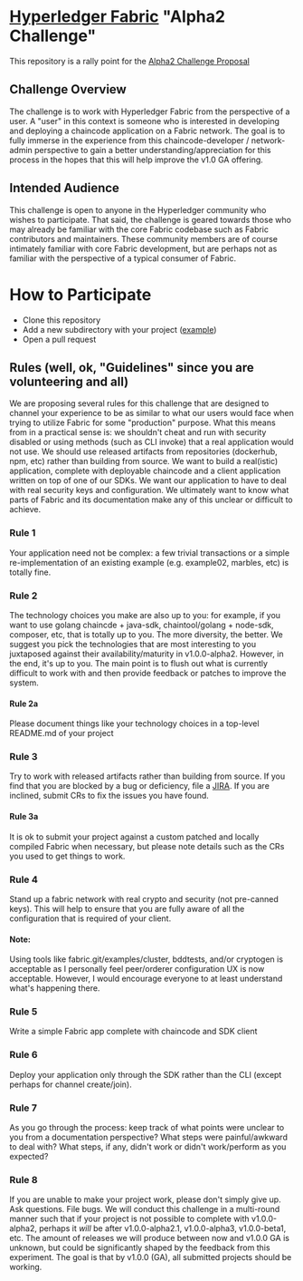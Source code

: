 # [Hyperledger Fabric](https://github.com/hyperledger/fabric ) "Alpha2 Challenge"

This repository is a rally point for the [Alpha2 Challenge Proposal](https://lists.hyperledger.org/pipermail/hyperledger-fabric/2017-May/000925.html)

## Challenge Overview
The challenge is to work with Hyperledger Fabric from the perspective of a user.  A "user" in this context is someone who is interested in developing and deploying a chaincode application on a Fabric network.  The goal is to fully immerse in the experience from this chaincode-developer / network-admin perspective to gain a better understanding/appreciation for this process in the hopes that this will help improve the v1.0 GA offering.

## Intended Audience
This challenge is open to anyone in the Hyperledger community who wishes to participate.  That said, the challenge is geared towards those who may already be familiar with the core Fabric codebase such as Fabric contributors and maintainers.  These community members are of course intimately familiar with core Fabric development, but are perhaps not as familiar with the perspective of a typical consumer of Fabric.  

# How to Participate
* Clone this repository
* Add a new subdirectory with your project ([example](./ghaskins/example02))
* Open a pull request

## Rules (well, ok, "Guidelines" since you are volunteering and all)
We are proposing several rules for this challenge that are designed to channel your experience to be as similar to what our users would face when trying to utilize Fabric for some "production" purpose.  What this means from in a practical sense is: we shouldn't cheat and run with security disabled or using methods (such as CLI invoke) that a real application would not use.  We should use released artifacts from repositories (dockerhub, npm, etc) rather than building from source.  We want to build a real(istic) application, complete with deployable chaincode and a client application written on top of one of our SDKs.  We want our application to have to deal with real security keys and configuration.  We ultimately want to know what parts of Fabric and its documentation make any of this unclear or difficult to achieve.

### Rule 1
Your application need not be complex: a few trivial transactions or a simple re-implementation of an existing example (e.g. example02, marbles, etc) is totally fine.

### Rule 2
The technology choices you make are also up to you: for example, if you want to use golang chaincde + java-sdk, chaintool/golang + node-sdk, composer, etc, that is totally up to you.  The more diversity, the better.  We suggest you pick the technologies that are most interesting to you juxtaposed against their availability/maturity in v1.0.0-alpha2. However, in the end, it's up to you.  The main point is to flush out what is currently difficult to work with and then provide feedback or patches to improve the system.

#### Rule 2a
Please document things like your technology choices in a top-level README.md of your project

### Rule 3
Try to work with released artifacts rather than building from source.  If you find that you are blocked by a bug or deficiency, file a [JIRA](https://jira.hyperledger.org).  If you are inclined, submit CRs to fix the issues you have found.

#### Rule 3a
It is ok to submit your project against a custom patched and locally compiled Fabric when necessary, but please note details such as the CRs you used to get things to work.

### Rule 4
Stand up a fabric network with real crypto and security (not pre-canned keys).  This will help to ensure that you are fully aware of all the configuration that is required of your client.

#### Note:
Using tools like fabric.git/examples/cluster, bddtests, and/or cryptogen is acceptable as I
personally feel peer/orderer configuration UX is now acceptable.  However, I would encourage everyone to at least understand what's happening there.

### Rule 5
Write a simple Fabric app complete with chaincode and SDK client

### Rule 6
Deploy your application only through the SDK rather than the CLI (except perhaps for channel create/join).

### Rule 7
As you go through the process: keep track of what points were unclear to you from a documentation perspective?  What steps were painful/awkward to deal with?  What steps, if any, didn't work or didn't work/perform as you expected?

### Rule 8
If you are unable to make your project work, please don't simply give up.  Ask questions.  File bugs.  We will conduct this challenge in a multi-round manner such that if your project is not possible to complete with v1.0.0-alpha2, perhaps it _will_ be after v1.0.0-alpha2.1, v1.0.0-alpha3, v1.0.0-beta1, etc.  The amount of releases we will produce between now and v1.0.0 GA is unknown, but could be significantly shaped by the feedback from this experiment.  The goal is that by v1.0.0 (GA), all submitted projects should be working.
